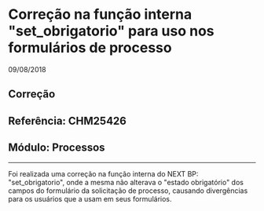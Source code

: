 # Correção na função interna "set_obrigatorio" para uso nos formulários de processo
09/08/2018
## Correção
## Referência: CHM25426
## Módulo: Processos
***

Foi realizada uma correção na função interna do NEXT BP: "set_obrigatorio", onde a mesma não alterava o "estado obrigatório" dos campos do formulário da solicitação de processo, causando divergências para os usuários que a usam em seus formulários.